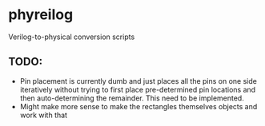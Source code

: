 # phyreilog
Verilog-to-physical conversion scripts

## TODO:
* Pin placement is currently dumb and just places all 
the pins on one side iteratively without trying to
first place pre-determined pin locations and then 
auto-determining the remainder. This need to be
implemented.
* Might make more sense to make the rectangles 
themselves objects and work with that